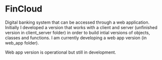 # FinCloud
Digital banking system that can be accessed through a web application.
Initially I developed a version that works with a client and server (unfinished version in client_server folder) in order to build intial versions of objects, classes and functions. I am currently developing a web app version (in web_app folder).

Web app version is operational but still in development.
